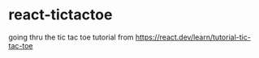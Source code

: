 # react-tictactoe
going thru the tic tac toe tutorial from https://react.dev/learn/tutorial-tic-tac-toe 
